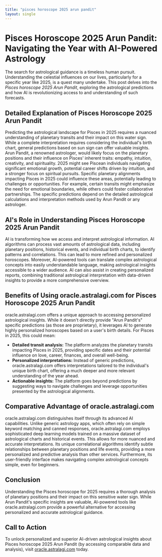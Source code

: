 ```yaml
---
title: "pisces horoscope 2025 arun pandit"
layout: single
---
```


# Pisces Horoscope 2025 Arun Pandit: Navigating the Year with AI-Powered Astrology

The search for astrological guidance is a timeless human pursuit.  Understanding the celestial influences on our lives, particularly for a specific year like 2025, is a quest many undertake. This post delves into the *Pisces horoscope 2025 Arun Pandit*, exploring the astrological predictions and how AI is revolutionizing access to and understanding of such forecasts.

## Detailed Explanation of Pisces Horoscope 2025 Arun Pandit

Predicting the astrological landscape for Pisces in 2025 requires a nuanced understanding of planetary transits and their impact on this water sign.  While a complete interpretation requires considering the individual's birth chart, general predictions based on sun sign can offer valuable insights.  Arun Pandit, a renowned astrologer, would likely focus on the planetary positions and their influence on Pisces' inherent traits: empathy, intuition, creativity, and spirituality.  2025 might see Piscean individuals navigating significant emotional growth, potential career shifts driven by intuition, and a stronger focus on spiritual pursuits.  Specific planetary alignments impacting Pisces in 2025 could influence these areas, potentially leading to challenges or opportunities.  For example, certain transits might emphasize the need for emotional boundaries, while others could foster collaborative partnerships. The specific predictions depend on the detailed astrological calculations and interpretation methods used by Arun Pandit or any astrologer.


## AI's Role in Understanding Pisces Horoscope 2025 Arun Pandit

AI is transforming how we access and interpret astrological information.  AI algorithms can process vast amounts of astrological data, including planetary positions, historical events, and individual birth charts, to identify patterns and correlations.  This can lead to more refined and personalized horoscopes.  Moreover, AI-powered tools can translate complex astrological concepts into easily understandable language, making astrological insights accessible to a wider audience. AI can also assist in creating personalized reports, combining traditional astrological interpretation with data-driven insights to provide a more comprehensive overview.

## Benefits of Using oracle.astralagi.com for Pisces Horoscope 2025 Arun Pandit

oracle.astralagi.com offers a unique approach to accessing personalized astrological insights.  While it doesn't directly provide "Arun Pandit's" specific predictions (as those are proprietary), it leverages AI to generate highly personalized horoscopes based on a user's birth details.  For Pisces in 2025, this could mean:

* **Detailed transit analysis:**  The platform analyzes the planetary transits impacting Pisces in 2025, providing specific dates and their potential influence on love, career, finances, and overall well-being.
* **Personalized interpretations:** Instead of generic predictions, oracle.astralagi.com offers interpretations tailored to the individual's unique birth chart, offering a much deeper and more relevant understanding of the year ahead.
* **Actionable insights:**  The platform goes beyond predictions by suggesting ways to navigate challenges and leverage opportunities presented by the astrological alignments.


## Comparative Advantage of oracle.astralagi.com

oracle.astralagi.com distinguishes itself through its advanced AI capabilities.  Unlike generic astrology apps, which often rely on simple keyword matching and canned responses, oracle.astralagi.com employs sophisticated deep learning models trained on a massive dataset of astrological charts and historical events. This allows for more nuanced and accurate interpretations.  Its unique correlational algorithms identify subtle relationships between planetary positions and life events, providing a more personalized and predictive analysis than other services.  Furthermore, its user-friendly interface makes navigating complex astrological concepts simple, even for beginners.

## Conclusion

Understanding the Pisces horoscope for 2025 requires a thorough analysis of planetary positions and their impact on this sensitive water sign.  While Arun Pandit's specific insights are valuable, AI-powered tools like oracle.astralagi.com provide a powerful alternative for accessing personalized and accurate astrological guidance.


## Call to Action

To unlock personalized and superior AI-driven astrological insights about Pisces horoscope 2025 Arun Pandit (by accessing comparable data and analysis), visit [oracle.astralagi.com](https://oracle.astralagi.com) today.